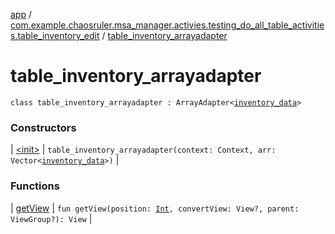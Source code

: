 [app](../../index.md) / [com.example.chaosruler.msa_manager.activies.testing_do_all_table_activities.table_inventory_edit](../index.md) / [table_inventory_arrayadapter](.)

# table_inventory_arrayadapter

`class table_inventory_arrayadapter : ArrayAdapter<`[`inventory_data`](../../com.example.chaosruler.msa_manager.object_types/inventory_data/index.md)`>`

### Constructors

| [&lt;init&gt;](-init-.md) | `table_inventory_arrayadapter(context: Context, arr: Vector<`[`inventory_data`](../../com.example.chaosruler.msa_manager.object_types/inventory_data/index.md)`>)` |

### Functions

| [getView](get-view.md) | `fun getView(position: `[`Int`](https://kotlinlang.org/api/latest/jvm/stdlib/kotlin/-int/index.html)`, convertView: View?, parent: ViewGroup?): View` |

